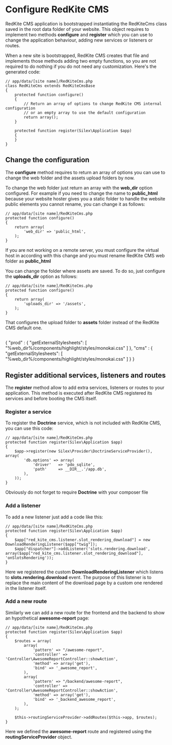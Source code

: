 # Configure RedKite CMS
RedKite CMS application is bootstrapped instantiating the RedKiteCms class saved in the root data folder of your website.
This object requires to implement two methods **configure** and **register** which you can use to change the application
behaviour, adding new services or listeners or routes.

When a new site is bootstrapped, RedKite CMS creates that file and implements those methods adding two empty functions, so you
are not required to do nothing if you do not need any customization. Here's the generated code:

    // app/data/[site name]/RedKiteCms.php
    class RedKiteCms extends RedKiteCmsBase
    {
        protected function configure()
        {
            // Return an array of options to change RedKite CMS internal configuration
            // or an empty array to use the default configuration
            return array();
        }

        protected function register(Silex\Application $app)
        {
        }
    }


## Change the configuration

The **configure** method requires to return an array of options you can use to change the web folder and the assets upload
folders by now.

To change the web folder just return an array with the **web_dir** option configured. For example if you need to change the
name to **public_html** because your website hoster gives you a static folder to handle the website public elements you cannot
rename, you can change it as follows:

    // app/data/[site name]/RedKiteCms.php
    protected function configure()
    {
        return array(
            'web_dir' => 'public_html',
        );
    }

If you are not working on a remote server, you must configure the virtual host in according with this change and you must
rename RedKite CMS web folder as **public_html**

You can change the folder where assets are saved. To do so, just configure the **uploads_dir** option as follows:

    // app/data/[site name]/RedKiteCms.php
    protected function configure()
    {
        return array(
            'uploads_dir' => '/assets',
        );
    }

That configures the upload folder to **assets** folder instead of the RedKite CMS default one.

##
{
  "prod" :
  {
    "getExternalStylesheets": [
        "%web_dir%/components/highlight/styles/monokai.css"
    ]
  },
  "cms" :
  {
    "getExternalStylesheets": [
        "%web_dir%/components/highlight/styles/monokai.css"
    ]
  }
}

## Register additional services, listeners and routes
The **register** method allow to add extra services, listeners or routes to your application. This method is executed after
RedKite CMS registered its services and before booting the CMS itself.

### Register a service
To register the **Doctrine** service, which is not included with RedKite CMS, you can use this code:

    // app/data/[site name]/RedKiteCms.php
    protected function register(Silex\Application $app)
    {
        $app->register(new Silex\Provider\DoctrineServiceProvider(), array(
            'db.options' => array(
                'driver'   => 'pdo_sqlite',
                'path'     => __DIR__.'/app.db',
            ),
        ));
    }

Obviously do not forget to require **Doctrine** with your composer file

### Add a listener
To add a new listener just add a code like this:

    // app/data/[site name]/RedKiteCms.php
    protected function register(Silex\Application $app)
    {
        $app["red_kite_cms.listener.slot_rendering_download"] = new DownloadRenderingListener($app["twig"]);
        $app["dispatcher"]->addListener('slots.rendering.download', array($app["red_kite_cms.listener.slot_rendering_download"], 'onSlotsRendering'));
    }

Here we registered the custom **DownloadRenderingListener** which listens to **slots.rendering.download** event. The purpose
of this listener is to replace the main content of the download page by a custom one rendered in the listener itself.


### Add a new route
Similarly we can add a new route for the frontend and the backend to show an hypothetical **awesome-report** page:

    // app/data/[site name]/RedKiteCms.php
    protected function register(Silex\Application $app)
    {
        $routes = array(
            array(
                'pattern' => "/awesome-report",
                'controller' => 'Controller\AwesomeReportController::showAction',
                'method' => array('get'),
                'bind' => '_awesome_report',
            ),
            array(
                'pattern' => "/backend/awesome-report",
                'controller' => 'Controller\AwesomeReportController::showAction',
                'method' => array('get'),
                'bind' => '_backend_awesome_report',
            ),
        );

        $this->routingServiceProvider->addRoutes($this->app, $routes);
    }

Here we defined the **awesome-report** route and registered using the **routingServiceProvider** object.


